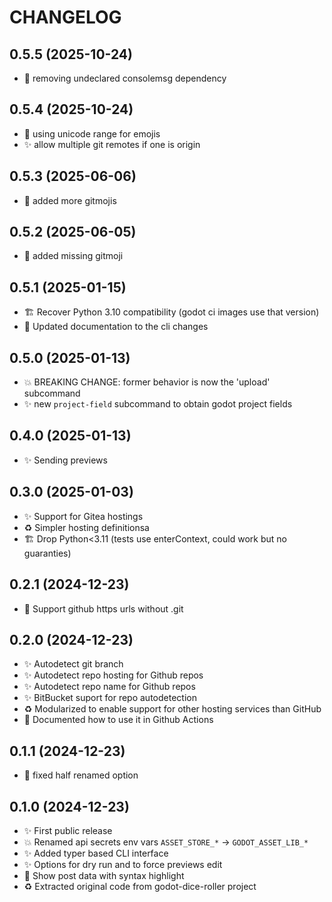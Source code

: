 # CHANGELOG

## 0.5.5 (2025-10-24)

- 🐛 removing undeclared consolemsg dependency

## 0.5.4 (2025-10-24)

- 🐛 using unicode range for emojis
- ✨ allow multiple git remotes if one is origin

## 0.5.3 (2025-06-06)

- 🐛 added more gitmojis

## 0.5.2 (2025-06-05)

- 🐛 added missing gitmoji

## 0.5.1 (2025-01-15)

- 🏗️ Recover Python 3.10 compatibility (godot ci images use that version)
- 📝 Updated documentation to the cli changes

## 0.5.0 (2025-01-13)

- 💥 BREAKING CHANGE: former behavior is now the 'upload' subcommand
- ✨ new `project-field` subcommand to obtain godot project fields

## 0.4.0 (2025-01-13)

- ✨ Sending previews

## 0.3.0 (2025-01-03)

- ✨ Support for Gitea hostings
- ♻️ Simpler hosting definitionsa
- 🏗️ Drop Python<3.11 (tests use enterContext, could work but no guaranties)

## 0.2.1 (2024-12-23)

- 🐛 Support github https urls without .git

## 0.2.0 (2024-12-23)

- ✨ Autodetect git branch
- ✨ Autodetect repo hosting for Github repos
- ✨ Autodetect repo name for Github repos
- ✨ BitBucket suport for repo autodetection
- ♻️ Modularized to enable support for other hosting services than GitHub
- 📝 Documented how to use it in Github Actions

## 0.1.1 (2024-12-23)

- 🐛 fixed half renamed option

## 0.1.0 (2024-12-23)

- ✨ First public release
- 💥 Renamed api secrets env vars `ASSET_STORE_*` -> `GODOT_ASSET_LIB_*`
- ✨ Added typer based CLI interface
- ✨ Options for dry run and to force previews edit
- 💄 Show post data with syntax highlight
- ♻️ Extracted original code from godot-dice-roller project

